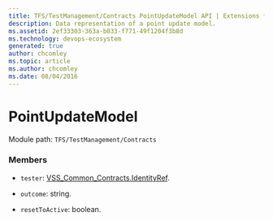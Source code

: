 ```yaml
---
title: TFS/TestManagement/Contracts PointUpdateModel API | Extensions for Azure DevOps Services
description: Data representation of a point update model.
ms.assetid: 2ef33303-363a-b033-f771-49f1204f3b8d
ms.technology: devops-ecosystem
generated: true
author: chcomley
ms.topic: article
ms.author: chcomley
ms.date: 08/04/2016
---
```


# PointUpdateModel

Module path: `TFS/TestManagement/Contracts`


### Members

* `tester`: [VSS_Common_Contracts.IdentityRef](../../../VSS/WebApi/Contracts/IdentityRef.md).

* `outcome`: string.

* `resetToActive`: boolean. 

